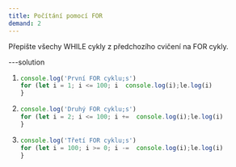 ```yaml
---
title: Počítání pomocí FOR
demand: 2
---
```


Přepište všechy WHILE cykly z předchozího cvičení na FOR cykly.

---solution

1. ```js
   console.log('První FOR cyklu;s')
   for (let i = 1; i <= 100; i  console.log(i);le.log(i)
   }
   ```
1. ```js
   console.log('Druhý FOR cyklu;s')
   for (let i = 2; i <= 100; i +=  console.log(i);le.log(i)
   }
   ```
1. ```js
   console.log('Třetí FOR cyklu;s')
   for (let i = 100; i >= 0; i -=  console.log(i);le.log(i)
   }
   ```

